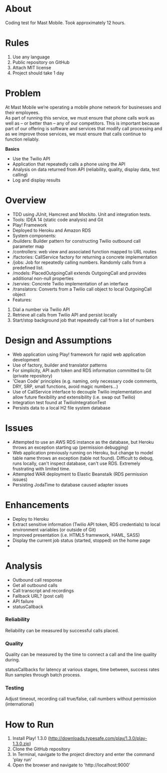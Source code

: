 # About

Coding test for Mast Mobile. Took approximately 12 hours.

# Rules

1. Use any language
2. Public repository on GitHub
3. Attach MIT license
4. Project should take 1 day

# Problem

At Mast Mobile we’re operating a mobile phone network for businesses and their employees.  
As part of running this service, we must ensure that phone calls work as well as – or better than – any of our 
competitors. This is important because part of our offering is software and services that modify call processing and as 
we improve those services, we must ensure that calls continue to function reliably.

**Basics**

* Use the Twilio API
* Application that repeatedly calls a phone using the API
* Analysis on data returned from API (reliability, quality, display data, test calling)
* Log and display results

# Overview

* TDD using JUnit, Hamcrest and Mockito. Unit and integration tests.
* Tools: IDEA 14 (static code analysis) and Git
* Play! Framework
* Deployed to Heroku and Amazon RDS
* System components:
 * /builders: Builder pattern for constructing Twilio outbound call parameter map
 * /controllers: web view and associated function mapped to URL routes
 * /factories: CallService factory for returning a concrete implementation
 * /jobs: Job for repeatedly calling numbers. Randomly calls from a predefined list.
 * /models: PlacedOutgoingCall extends OutgoingCall and provides additional non-null properties
 * /servies: Concrete Twilio implementation of an interface 
 * /translators: Converts from a Twilio call object to local OutgoingCall object
* Features:
 1. Dial a number via Twilio API
 2. Retrieve all calls from Twilio API and persist locally
 3. Start/stop background job that repeatedly call from a list of numbers

# Design and Assumptions

* Web application using Play! framework for rapid web application development
* Use of factory, builder and translator patterns
* For simplicity, API auth token and RDS information committed to Git (private repository)
* 'Clean Code' principles (e.g. naming, only necessary code comments, DRY, SRP, small functions, avoid magic numbers...)
* Use of CallService interface to decouple Twilio implementation and allow future flexibility and extensibility (i.e. swap out Twilio)
* Integration test found at TwilioIntegrationTest
* Persists data to a local H2 file system database

# Issues

* Attempted to use an AWS RDS instance as the database, but Heroku throws an exception starting up (permission debugging)
* Web application previously running on Heroku, but change to model table name throws an exception (table not found). 
Difficult to debug, runs locally, can't inspect database, can't use RDS. Extremely frustrating with limited time.
* Attempted WAR deployment to Elastic Beanstalk (RDS permission issues)
* Persisting JodaTime to database caused adapter issues

# Enhancements

* Deploy to Heroku
* Extract sensitive information (Twilio API token, RDS credentials) to local environment variables (or outside of Git)
* Improved presentation (i.e. HTML5 framwwork, HAML, SASS)
* Display the current job status (started, stopped) on the home page
* 

# Analysis

* Outbound call response
* Get all outbound calls
* Call transcript and recordings
* Fallback URL? (post call)
* API failure
* statusCallback


### Reliability

Reliability can be measured by successful calls placed.

### Quality

Quality can be measured by the time to connect a call and the line quality during. 

statusCallbacks for latency at various stages, time between, success rates
Run samples through batch process.

### Testing

Adjust timeout, recording call true/false, call numbers without permission (international)

# How to Run

1. Install Play! 1.3.0 (http://downloads.typesafe.com/play/1.3.0/play-1.3.0.zip)
2. Clone the GitHub repository
3. In Terminal, navigate to the project directory and enter the command 'play run'
4. Open the browser and navigate to 'http://localhost:9000'